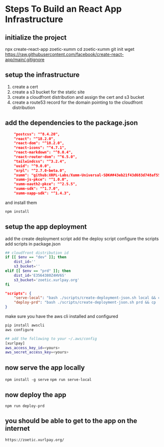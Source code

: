 # Steps To Build an React App Infrastructure

## initialize the project
npx create-react-app zoetic-xumm
cd zoetic-xumm
git init
wget https://raw.githubusercontent.com/facebook/create-react-app/main/.gitignore

## setup the infrastructure
1. create a cert
2. create a s3 bucket for the static site
3. create a cloudfront distribution and assign the cert and s3 bucket
4. create a route53 record for the domain pointing to the cloudfront distribution

## add the dependencies to the package.json

```json
    "postcss": "^8.4.20",
    "react": "^18.2.0",
    "react-dom": "^18.2.0",
    "react-icons": "^4.7.1",
    "react-markdown": "^8.0.4",
    "react-router-dom": "^6.5.0",
    "tailwindcss": "^3.2.4",
    "uuid": "^9.0.0",
    "xrpl": "^2.7.0-beta.0",
    "xumm": "github:XRPL-Labs/Xumm-Universal-SDK##43eb21f43d683d748af55039753abb4fa62bcf2e",
    "xumm-js-pkce": "^1.0.0",
    "xumm-oauth2-pkce": "^2.5.5",
    "xumm-sdk": "^1.7.0",
    "xumm-xapp-sdk": "^1.4.3",
```

and install them

```bash
npm install
```

## setup the app deployment
add the create deployment script
add the deploy script
configure the scripts
add scripts in package.json

```bash
## cloudfront distribution id
if [[ $env == "dev" ]]; then
    dist_id=''
    s3_bucket=''
elif [[ $env == "prd" ]]; then
    dist_id='E3564380Z4HV6S'
    s3_bucket='zoetic.xurlpay.org'
fi
```

```json
"scripts": {
    "serve-local": "bash ./scripts/create-deployment-json.sh local && cp ./environment/deployment.json ./src/. && npm run build && npm start",
    "deploy-prd": "bash ./scripts/create-deployment-json.sh prd && cp ./environment/deployment.json ./src/. && npm run build && bash ./scripts/deploy.sh prd"
}
```

make sure you have the aws cli installed and configured

```bash
pip install awscli
aws configure

## add the following to your ~/.aws/config
[xurlpay]
aws_access_key_id=<yours>
aws_secret_access_key=<yours>

```

## now serve the app locally
`npm install -g serve`
`npm run serve-local`

## now deploy the app
`npm run deploy-prd`

## you should be able to get to the app on the internet
`https://zoetic.xurlpay.org/`